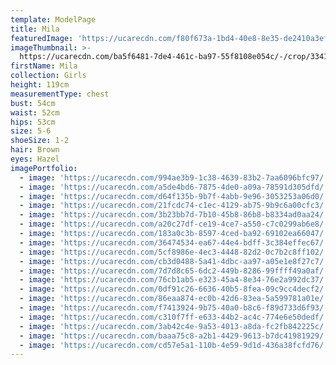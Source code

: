 ```yaml
---
template: ModelPage
title: Mila
featuredImage: 'https://ucarecdn.com/f80f673a-1bd4-40e8-8e35-de2410a3ef00/'
imageThumbnail: >-
  https://ucarecdn.com/ba5f6481-7de4-461c-ba97-55f8108e054c/-/crop/3341x4340/562,0/-/preview/
firstName: Mila
collection: Girls
height: 119cm
measurementType: chest
bust: 54cm
waist: 52cm
hips: 53cm
size: 5-6
shoeSize: 1-2
hair: Brown
eyes: Hazel
imagePortfolio:
  - image: 'https://ucarecdn.com/994ae3b9-1c38-4639-83b2-7aa6096bfc97/'
  - image: 'https://ucarecdn.com/a5de4bd6-7875-4de0-a09a-78591d305dfd/'
  - image: 'https://ucarecdn.com/d64f135b-9b7f-4abb-9e96-3053253a06d0/'
  - image: 'https://ucarecdn.com/21fcdc74-c1ec-4129-ab75-9b9c6a00cfc3/'
  - image: 'https://ucarecdn.com/3b23bb7d-7b10-45b8-86b8-b8334ad0aa24/'
  - image: 'https://ucarecdn.com/a20c27df-ce19-4ce7-a550-c7c0299ab6e8/'
  - image: 'https://ucarecdn.com/183a0c3b-8597-4ced-ba92-69102ea66047/'
  - image: 'https://ucarecdn.com/36474534-ea67-44e4-bdff-3c384effec67/'
  - image: 'https://ucarecdn.com/5cf8986e-4ec3-4448-82d2-0c7b2c8ff102/'
  - image: 'https://ucarecdn.com/cb3d0488-5a41-4dbc-aa97-a05e1e8f27c7/'
  - image: 'https://ucarecdn.com/7d7d8c65-6dc2-449b-8286-99ffff49a0af/'
  - image: 'https://ucarecdn.com/76cb1ab5-e323-45a4-8e34-76e2a992dc37/'
  - image: 'https://ucarecdn.com/0df91c26-6636-40b5-8fea-09c9cc4decf2/'
  - image: 'https://ucarecdn.com/86eaa874-ec0b-42d6-83ea-5a599781a01e/'
  - image: 'https://ucarecdn.com/f7413924-9b75-40a0-b8c6-f89d733d6f93/'
  - image: 'https://ucarecdn.com/c310f7ff-e633-44b2-ac4c-774e6e50dedf/'
  - image: 'https://ucarecdn.com/3ab42c4e-9a53-4013-a8da-fc2fb842225c/'
  - image: 'https://ucarecdn.com/baaa75c8-a2b1-4429-9613-b7dc41981929/'
  - image: 'https://ucarecdn.com/cd57e5a1-110b-4e59-9d1d-436a38fcfd76/'
---
```



